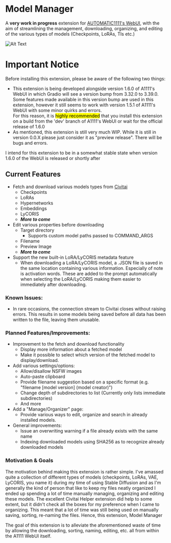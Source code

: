 # Model Manager

A **very work in progress** extension for [AUTOMATIC1111's WebUI](https://github.com/AUTOMATIC1111/stable-diffusion-webui), with the aim of streamlining the management, downloading, organizing, and editing of the various types of models (Checkpoints, LoRAs, TIs etc.)

![Alt Text](resources/early%20preview.gif)

# Important Notice

Before installing this extension, please be aware of the following two things:

- This extension is being developed alongside version 1.6.0 of A1111's WebUI in which Gradio will see a version bump from 3.32.0 to 3.39.0. Some features made available in this version bump are used in this extension, however it still seems to work with version 1.5.1 of A1111's WebUI with some minor quirks and errors. \
For this reason, it is <mark>highly recommended</mark> that you install this extension on a build from the 'dev' branch of A1111's WebUI or wait for the official release of 1.6.0
- As mentioned, this extension is still very much WIP. While it is still in version 0.0.X please just consider it as "preview release". There will be bugs and errors.

I intend for this extension to be in a somewhat stable state when version 1.6.0 of the WebUI is released or shortly after

## Current Features

- Fetch and download various models types from [Civitai](https://civitai.com/)
  - Checkpoints
  - LoRAs
  - Hypernetworks
  - Embeddings
  - LyCORIS
  - ***More to come***
- Edit various properties before downloading
  - Target directory
    - Supports custom model paths passed to COMMAND_ARGS
  - Filename
  - Preview Image
  - ***More to come***
- Support the new built-in LoRA/LyCORIS metadata feature
  - When downloading a LoRA/LyCORIS model, a .JSON file is saved in the same location containing various information. Especially of note is activation words. These are added to the prompt automatically when selecting the LoRA/LyCORIS making them easier to immediately after downloading.


### Known Issues:

- In rare occasions, the connection stream to Civitai closes without raising errors. This results in some models being saved before all data has been written to the file, leaving them unusable.

### Planned Features/Improvements:

- Improvement to the fetch and download functionality
  - Display more information about a fetched model
  - Make it possible to select which version of the fetched model to display/download.
- Add various settings/options:
  - Allow/disallow NSFW images
  - Auto-paste clipboard
  - Provide filename suggestion based on a specific format (e.g. "filename [model version] (model creator)")
  - Change depth of subdirectories to list (Currently only lists immediate subdirectories)
  - And more
- Add a "Manage/Organizer" page:
  - Provide various ways to edit, organize and search in already installed models.
- General improvements:
  - Issue an overwriting warning if a file already exists with the same name
  - Indexing downloaded models using SHA256 as to recognize already downloaded models

### Motivation & Goals

The motivation behind making this extension is rather simple. I've amassed quite a collection of different types of models (checkpoints, LoRAs, VAE, LyCORIS, you name it) during my time of using Stable Diffusion and as I'm generally the kind of person that like to keep my files neatly organized I ended up spending a lot of time manually managing, organizing and editing these models. The excellent Civitai Helper extension did help to some extent, but it didn't check all the boxes for my preference when I came to organizing. This meant that a lot of time was still being used on manually saving, sorting, re-naming the files. Hence, this extension, Model Manager

The goal of this extension is to alleviate the aforementioned waste of time by allowing the downloading, sorting, naming, editing, etc. all from within the A1111 WebUI itself.